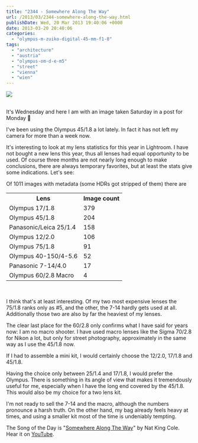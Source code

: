 ```yaml
---
title: "2344 - Somewhere Along The Way"
url: /2013/03/2344-somewhere-along-the-way.html
publishDate: Wed, 20 Mar 2013 19:40:06 +0000
date: 2013-03-20 20:40:06
categories: 
  - "olympus-m-zuiko-digital-45-mm-f1-8"
tags: 
  - "architecture"
  - "austria"
  - "olympus-om-d-e-m5"
  - "street"
  - "vienna"
  - "wien"
---
```

<div class="container">
<div class="center"><a target="_blank" href="https://d25zfm9zpd7gm5.cloudfront.net/1200x1200/2013/20130316_094518_lr.jpg"><img src="https://d25zfm9zpd7gm5.cloudfront.net/0600x0600/2013/20130316_094518_lr.jpg" /></a></div>
</div>
<br />

It's Wednesday and here I am with an image taken Saturday in a post for Monday 🙂

I've been using the Olympus 45/1.8 a lot lately. In fact it has not left my camera for more than a week now. 

It's interesting to look at my lens statistics for this year in Lightroom. I have not bought a new lens this year, thus all lenses had equal opportunity to be used. Of course three months are not nearly long enough to make conclusions, there are always temporary favorites, but at least the stats give some indications. Let's see:

Of 1011 images with metadata (some HDRs got stripped of them) there are

<table align="center" width="40%">
<tr><th>Lens</th><th>Image count</th></tr>
<tr><td>Olympus 17/1.8</td><td>379</td></tr>
<tr><td>Olympus 45/1.8</td><td>204</td></tr>
<tr><td>Panasonic/Leica 25/1.4</td><td>158</td></tr>
<tr><td>Olympus 12/2.0</td><td>106</td></tr>
<tr><td>Olympus 75/1.8</td><td>91</td></tr>
<tr><td>Olympus 40-150/4-5.6</td><td>52</td></tr>
<tr><td>Panasonic 7-14/4.0</td><td>17</td></tr>
<tr><td>Olympus 60/2.8 Macro</td><td>4</td></tr>
</table><br />

I think that's at least interesting. Of my two most expensive lenses the 75/1.8 ranks only as #5, and the other, the 7-14 hardly gets used at all. Additionally those two are also by far the heaviest of my lenses.

The clear last place for the 60/2.8 only confirms what I have said for years now: I am no macro shooter. I have used macro lenses like the Sigma 70/2.8 for Nikon a lot, but only for street photography, approximately in the same way as I use the 45/1.8 now.

If I had to assemble a mini kit, I would certainly choose the 12/2.0, 17/1.8 and 45/1.8.

Having the choice only between 25/1.4 and 17/1.8, I would prefer the Olympus. There is something in its angle of view that makes it tremendously useful for me, especially when I have the long end covered by the 45/1.8. This would also be my choice for a two lens kit.

 I'm not ready to sell the 7-14 and the macro, although the numbers pronounce a harsh truth. On the other hand, my bag already feels heavy at times, and using a smaller kit most of the time is undeniably tempting.

The Song of the Day is "<a href="http://www.lyricsmode.com/lyrics/n/nat_king_cole/somewhere_along_the_way.html" target="_blank">Somewhere Along The Way</a>" by Nat King Cole. Hear it on <a href="http://www.youtube.com/watch?v=iVWEeOLBc0o" target="_blank">YouTube</a>.
